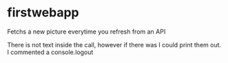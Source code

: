 # firstwebapp
Fetchs a new picture everytime you refresh from an API

There is not text inside the call, however if there was I could print them out. I commented a console.logout

